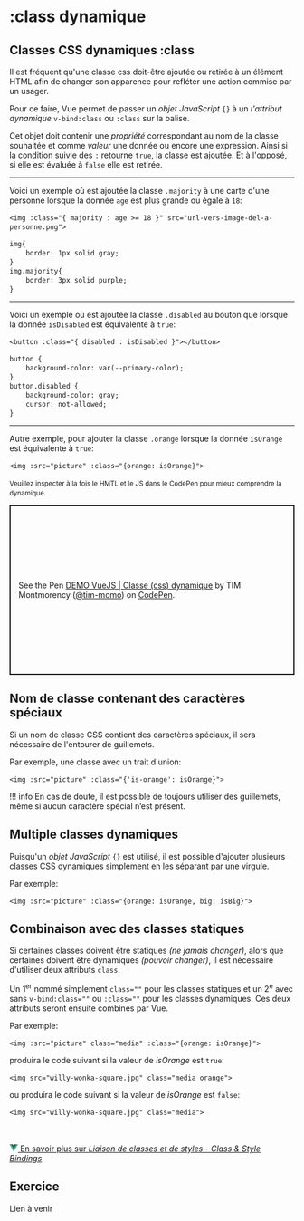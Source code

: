 
# :class dynamique

## Classes CSS dynamiques :class

Il est fréquent qu'une classe css doit-être ajoutée ou retirée à un élément HTML afin de changer son apparence pour refléter une action commise par un usager.

Pour ce faire, Vue permet de passer un *objet JavaScript* `{}` à un *l'attribut dynamique* `v-bind:class`  ou `:class` sur la balise.

Cet objet doit contenir une *propriété* correspondant au nom de la classe souhaitée et comme *valeur* une donnée ou encore une expression. Ainsi si la condition suivie des `:` retourne `true`, la classe est ajoutée.  Et à l'opposé, si elle est évaluée à `false` elle est retirée.

<hr>

Voici un exemple où est ajoutée la classe `.majority` à une carte d'une personne lorsque la donnée `age` est plus grande ou égale à `18`:

```
<img :class="{ majority : age >= 18 }" src="url-vers-image-del-a-personne.png">
```

```
img{
    border: 1px solid gray;
}
img.majority{
    border: 3px solid purple;
}
```

<hr>


Voici un exemple où est ajoutée la classe `.disabled` au bouton que lorsque la donnée `isDisabled` est équivalente à `true`: 

```
<button :class="{ disabled : isDisabled }"></button>
```

```
button {
    background-color: var(--primary-color);
}
button.disabled {
    background-color: gray;
    cursor: not-allowed;
}
```

<hr>

Autre exemple, pour ajouter la classe `.orange` lorsque la donnée `isOrange` est équivalente à `true`:

```
<img :src="picture" :class="{orange: isOrange}">
```


<small>Veuillez inspecter à la fois le HMTL et le JS dans le CodePen pour mieux comprendre la dynamique.</small>

<p class="codepen" data-height="500" data-theme-id="light" data-default-tab="html,result" data-slug-hash="mdaNLbB" data-pen-title="DEMO VueJS | Classe (css) dynamique" data-user="tim-momo" style="height: 300px; box-sizing: border-box; display: flex; align-items: center; justify-content: center; border: 2px solid; margin: 1em 0; padding: 1em;">
  <span>See the Pen <a href="https://codepen.io/tim-momo/pen/mdaNLbB">
  DEMO VueJS | Classe (css) dynamique</a> by TIM Montmorency (<a href="https://codepen.io/tim-momo">@tim-momo</a>)
  on <a href="https://codepen.io">CodePen</a>.</span>
</p>


## Nom de classe contenant des caractères spéciaux

Si un nom de classe CSS contient des caractères spéciaux, il sera nécessaire de l'entourer de guillemets.

Par exemple, une classe avec un trait d'union:
```
<img :src="picture" :class="{'is-orange': isOrange}">
```

!!! info
    En cas de doute, il est possible de toujours utiliser des guillemets, même si aucun caractère spécial n’est&nbsp;présent.

## Multiple classes dynamiques

Puisqu'un *objet JavaScript* `{}` est utilisé, il est possible d'ajouter plusieurs classes CSS dynamiques simplement en les séparant par une virgule.

Par exemple:

```
<img :src="picture" :class="{orange: isOrange, big: isBig}">
```



## Combinaison avec des classes statiques

Si certaines classes doivent être statiques *(ne jamais changer)*, alors que certaines doivent être dynamiques *(pouvoir changer)*, il est nécessaire d'utiliser deux attributs `class`.

 Un 1<sup>er</sup> nommé simplement `class=""` pour les classes statiques et un 2<sup>e</sup> avec sans `v-bind:class=""` ou `:class=""` pour les classes dynamiques. Ces deux attributs seront ensuite combinés par Vue.

Par exemple:
```
<img :src="picture" class="media" :class="{orange: isOrange}">
```

produira le code suivant si la valeur de *isOrange* est `true`:
```
<img src="willy-wonka-square.jpg" class="media orange">
```

ou produira le code suivant si la valeur de *isOrange* est `false`:
```
<img src="willy-wonka-square.jpg" class="media">
```


<br><br>
<a href="https://fr.vuejs.org/guide/essentials/class-and-style" class="md-button "><img src="./assets/logo-vue.svg" style="width: 15px; height: auto;"> En savoir plus sur *Liaison de classes et de styles - Class &amp; Style Bindings*</a>
<br>

## Exercice

Lien à venir
<!-- 
[Collection de films: Classe dynamique](https://tim-montmorency.com/timdoc/582-518MO/exercices/vue-collection-films-1/){ .md-button } 
-->

<script async src="https://public.codepenassets.com/embed/index.js"></script>

